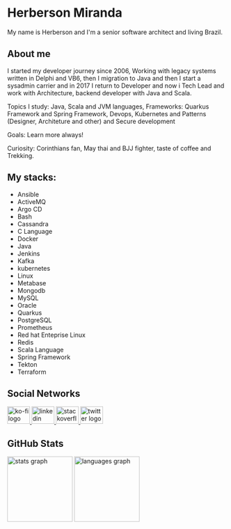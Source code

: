 # Herberson Miranda

My name is Herberson and I'm a senior software architect and living Brazil.

## About me
I started my developer journey since 2006, Working with legacy systems written in Delphi and VB6, then I migration to Java and then I start a sysadmin carrier and in 2017 I return to Developer and now i Tech Lead and work with Architecture, backend developer with Java and Scala.

Topics I study: Java, Scala and JVM languages, Frameworks: Quarkus Framework and Spring Framework, Devops, Kubernetes and Patterns (Designer, Architeture and other) and Secure development

Goals: Learn more always!

Curiosity: Corinthians fan, May thai and BJJ fighter, taste of coffee and Trekking.

## My stacks:

- Ansible
- ActiveMQ
- Argo CD
- Bash
- Cassandra
- C Language
- Docker
- Java
- Jenkins
- Kafka
- kubernetes
- Linux
- Metabase
- Mongodb
- MySQL
- Oracle
- Quarkus 
- PostgreSQL
- Prometheus
- Red hat Enteprise Linux
- Redis
- Scala Language
- Spring Framework
- Tekton
- Terraform

## Social Networks

<div>
  <a href="https://ko-fi.com/hsmiranda" target="_blank">
    <img src="https://raw.githubusercontent.com/maurodesouza/profile-readme-generator/master/src/assets/icons/social/ko-fi/default.svg" width="52" height="40" alt="ko-fi logo"  />
  </a>
  <a href="https://www.linkedin.com/in/herberson/" target="_blank">
    <img src="https://raw.githubusercontent.com/maurodesouza/profile-readme-generator/master/src/assets/icons/social/linkedin/default.svg" width="52" height="40" alt="linkedin logo"  />
  </a>
  <a href="https://stackoverflow.com/users/2491333/herberson-miranda" target="_blank">
    <img src="https://raw.githubusercontent.com/maurodesouza/profile-readme-generator/master/src/assets/icons/social/stackoverflow/default.svg" width="52" height="40" alt="stackoverflow logo"  />
  </a>
  <a href="https://twitter.com/_hsmiranda" target="_blank">
    <img src="https://raw.githubusercontent.com/maurodesouza/profile-readme-generator/master/src/assets/icons/social/twitter/default.svg" width="52" height="40" alt="twitter logo"  />
  </a>
</div>

## GitHub Stats

<div>
  <img src="https://github-readme-stats.vercel.app/api?username=hsmiranda&hide_title=false&hide_rank=false&show_icons=true&include_all_commits=true&count_private=true&disable_animations=false&theme=github_dark&locale=en&hide_border=false&order=1" height="150" alt="stats graph"  />
  <img src="https://github-readme-stats.vercel.app/api/top-langs?username=hsmiranda&locale=en&hide_title=false&layout=compact&card_width=320&langs_count=5&theme=github_dark&hide_border=false&order=2" height="150" alt="languages graph" />
</div>

###
